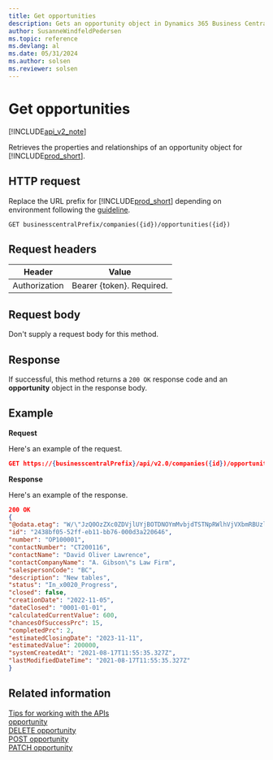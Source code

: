 ```yaml
---
title: Get opportunities
description: Gets an opportunity object in Dynamics 365 Business Central.
author: SusanneWindfeldPedersen
ms.topic: reference
ms.devlang: al
ms.date: 05/31/2024
ms.author: solsen
ms.reviewer: solsen
---
```


<!-- NOTE: This article is an auto-generated stub from the metadata file. -->
<!-- The sections marked with an EDIT_IS_REQUIRED require manual editing. -->
# Get opportunities

[!INCLUDE[api_v2_note](../../../includes/api_v2_note.md)]

Retrieves the properties and relationships of an opportunity object for [!INCLUDE[prod_short](../../../includes/prod_short.md)].

## HTTP request

Replace the URL prefix for [!INCLUDE[prod_short](../../../includes/prod_short.md)] depending on environment following the [guideline](../../v2.0/endpoints-apis-for-dynamics.md).

```
GET businesscentralPrefix/companies({id})/opportunities({id})
```

## Request headers

|Header|Value|
|------|-----|
|Authorization  |Bearer {token}. Required. |

## Request body

Don't supply a request body for this method.

## Response

If successful, this method returns a ```200 OK``` response code and an **opportunity** object in the response body.

## Example

**Request**

Here's an example of the request.

```json
GET https://{businesscentralPrefix}/api/v2.0/companies({id})/opportunities({id})
```

**Response**

Here's an example of the response.

```json
200 OK
{
"@odata.etag": "W/\"JzQ0OzZXc0ZDVjlUYjBOTDNOYmMvbjdTSTNpRWlhVjVXbmRBUzltakJOYmFlTU09MTswMDsn\"",
"id": "2438bf05-52ff-eb11-bb76-000d3a220646",
"number": "OP100001",
"contactNumber": "CT200116",
"contactName": "David Oliver Lawrence",
"contactCompanyName": "A. Gibson\"s Law Firm",
"salespersonCode": "BC",
"description": "New tables",
"status": "In_x0020_Progress",
"closed": false,
"creationDate": "2022-11-05",
"dateClosed": "0001-01-01",
"calculatedCurrentValue": 600,
"chancesOfSuccessPrc": 15,
"completedPrc": 2,
"estimatedClosingDate": "2023-11-11",
"estimatedValue": 200000,
"systemCreatedAt": "2021-08-17T11:55:35.327Z",
"lastModifiedDateTime": "2021-08-17T11:55:35.327Z"
}
```

## Related information

[Tips for working with the APIs](/dynamics365/business-central/dev-itpro/developer/devenv-connect-apps-tips)  
[opportunity](../resources/dynamics_opportunity.md)  
[DELETE opportunity](dynamics_opportunity_delete.md)  
[POST opportunity](dynamics_opportunity_create.md)  
[PATCH opportunity](dynamics_opportunity_update.md)  
